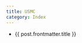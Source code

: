 ```yaml
---
title: USMC
category: Index
---
```


<script lang="ts" setup>
import { data } from '../posts.data.ts'

const posts = data.filter(post => post.frontmatter.category ===  'USMC')
</script>

<ul>
  <li v-for="post of posts">
      <a :href="post.url">{{ post.frontmatter.title }}</a>
  </li>
</ul>
